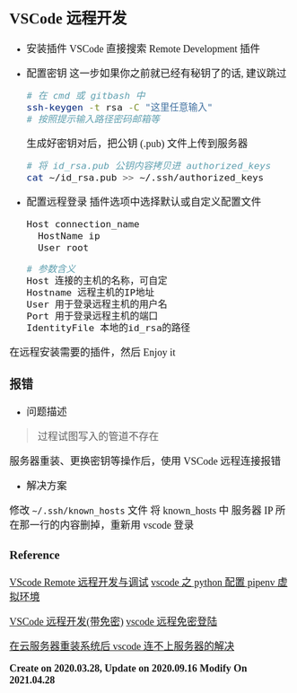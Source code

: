 <font size=4 face='楷体'>

## VSCode 远程开发

- 安装插件
    VSCode 直接搜索 Remote Development 插件
- 配置密钥
    这一步如果你之前就已经有秘钥了的话, 建议跳过

  ```bash
  # 在 cmd 或 gitbash 中
  ssh-keygen -t rsa -C "这里任意输入"
  # 按照提示输入路径密码邮箱等
  ```

  生成好密钥对后，把公钥 (.pub) 文件上传到服务器

  ``` bash
  # 将 id_rsa.pub 公钥内容拷贝进 authorized_keys
  cat ~/id_rsa.pub >> ~/.ssh/authorized_keys
  ```

- 配置远程登录
    插件选项中选择默认或自定义配置文件

  ``` bash
  Host connection_name
    HostName ip
    User root
  ```

  ``` bash
  # 参数含义
  Host 连接的主机的名称，可自定
  Hostname 远程主机的IP地址
  User 用于登录远程主机的用户名
  Port 用于登录远程主机的端口
  IdentityFile 本地的id_rsa的路径
  ```

在远程安装需要的插件，然后 Enjoy it

### 报错

- 问题描述

> 过程试图写入的管道不存在

服务器重装、更换密钥等操作后，使用 VSCode 远程连接报错

- 解决方案

修改 `~/.ssh/known_hosts` 文件
将 known_hosts 中 服务器 IP 所在那一行的内容删掉，重新用 vscode 登录

### Reference

[VScode Remote 远程开发与调试](https://www.jianshu.com/p/0f2fb935a9a1)
[vscode 之 python 配置 pipenv 虚拟环境](https://segmentfault.com/a/1190000017558652)

[VSCode 远程开发(带免密)](https://www.cnblogs.com/moshuying/p/11330536.html)
[vscode 远程免密登陆](https://blog.csdn.net/sirria1/article/details/104272358)

[在云服务器重装系统后 vscode 连不上服务器的解决](https://blog.csdn.net/weixin_39488566/article/details/107901407)

**Create on 2020.03.28, Update on 2020.09.16**
**Modify On 2021.04.28**

